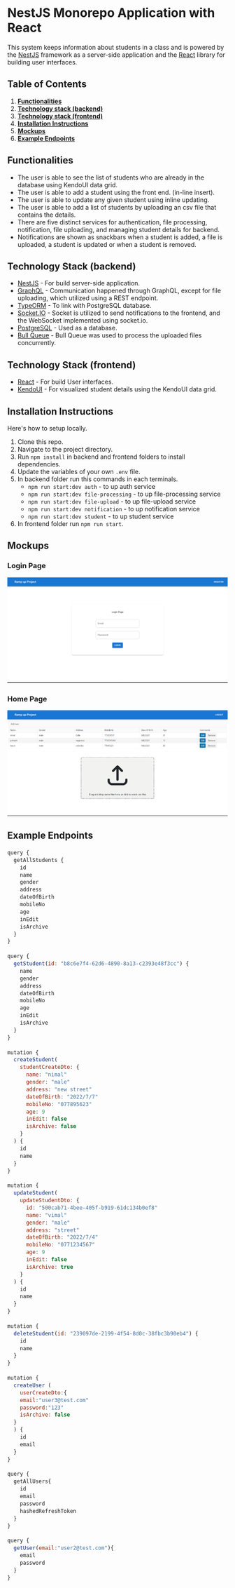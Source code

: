 # NestJS Monorepo Application with React

This system keeps information about students in a class and is powered by the [NestJS](https://nestjs.com/) framework as a server-side application and the [React](https://reactjs.org/) library for building user interfaces.

## Table of Contents

1. **[Functionalities](#functionalities)**<br>
2. **[Technology stack (backend)](#technology-stack-backend)**<br>
3. **[Technology stack (frontend)](#technology-stack-frontend)**<br>
4. **[Installation Instructions](#installation-instructions)**<br>
5. **[Mockups](#mockups)**<br>
6. **[Example Endpoints](#example-endpoints)**<br>

## Functionalities

- The user is able to see the list of students who are already in the database using
  KendoUI data grid.
- The user is able to add a student using the front end. (in-line insert).
- The user is able to update any given student using inline updating.
- The user is able to add a list of students by uploading an csv file that contains the
  details.
- There are five distinct services for authentication, file processing, notification, file uploading, and managing student details for backend.
- Notifications are shown as snackbars when a student is added, a file is uploaded, a student
  is updated or when a student is removed.

## Technology Stack (backend)

- [NestJS](https://nestjs.com/) - For build server-side application.
- [GraphQL](https://graphql.org/) - Communication happened through GraphQL, except for file uploading, which utilized using a REST endpoint.
- [TypeORM](https://typeorm.io/) - To link with PostgreSQL database.
- [Socket.IO](https://socket.io/) - Socket is utilized to send notifications to the frontend, and the WebSocket implemented using socket.io.
- [PostgreSQL](https://www.postgresql.org/) - Used as a database.
- [Bull Queue](https://docs.nestjs.com/techniques/queues) - Bull Queue was used to process the uploaded files concurrently.

## Technology Stack (frontend)

- [React](https://reactjs.org/) - For build User interfaces.
- [KendoUI](https://www.telerik.com/kendo-react-ui/grid) - For visualized student details using the KendoUI data grid.

## Installation Instructions

Here's how to setup locally.

1. Clone this repo.
2. Navigate to the project directory.
3. Run `npm install` in backend and frontend folders to install dependencies.
4. Update the variables of your own `.env` file.
5. In backend folder run this commands in each terminals.
   - `npm run start:dev auth` - to up auth service
   - `npm run start:dev file-processing` - to up file-processing service
   - `npm run start:dev file-upload` - to up file-upload service
   - `npm run start:dev notification` - to up notification service
   - `npm run start:dev student` - to up student service
6. In frontend folder run `npm run start`.

## Mockups

### Login Page

![login page](/images/login-page.png)

### Home Page

![home page](/images/homepage.png)

## Example Endpoints

```js
query {
  getAllStudents {
    id
    name
    gender
    address
    dateOfBirth
    mobileNo
    age
    inEdit
    isArchive
  }
}

query {
  getStudent(id: "b8c6e7f4-62d6-4890-8a13-c2393e48f3cc") {
    name
    gender
    address
    dateOfBirth
    mobileNo
    age
    inEdit
    isArchive
  }
}

mutation {
  createStudent(
    studentCreateDto: {
      name: "nimal"
      gender: "male"
      address: "new street"
      dateOfBirth: "2022/7/7"
      mobileNo: "077895623"
      age: 9
      inEdit: false
      isArchive: false
    }
  ) {
    id
    name
  }
}

mutation {
  updateStudent(
    updateStudentDto: {
      id: "500cab71-4bee-405f-b919-61dc134b0ef8"
      name: "vimal"
      gender: "male"
      address: "street"
      dateOfBirth: "2022/7/4"
      mobileNo: "0771234567"
      age: 9
      inEdit: false
      isArchive: true
    }
  ) {
    id
    name
  }
}

mutation {
  deleteStudent(id: "239097de-2199-4f54-8d0c-38fbc3b90eb4") {
    id
    name
  }
}

mutation {
  createUser (
    userCreateDto:{
    email:"user3@test.com"
    password:"123"
    isArchive: false
  }
  ) {
    id
    email
  }
}

query {
  getAllUsers{
    id
    email
    password
    hashedRefreshToken
  }
}

query {
  getUser(email:"user2@test.com"){
    email
    password
  }
}
```
